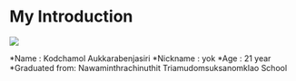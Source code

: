 # My Introduction 

![](img.png)

*Name : Kodchamol Aukkarabenjasiri
*Nickname : yok
*Age : 21 year
*Graduated from: Nawaminthrachinuthit Triamudomsuksanomklao School
